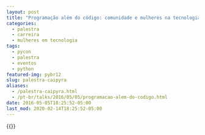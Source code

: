 ```yaml
---
layout: post
title: "Programação além do código: comunidade e mulheres na tecnologia [Caipyra]"
categories:
  - palestra
  - carreira
  - mulheres em tecnologia
tags:
  - pycon
  - palestra
  - eventos
  - python
featured-img: pybr12
slug: palestra-caipyra
aliases: 
  - /palestra-caipyra.html
  - /pt-br/talks/2016/05/05/programacao-alem-do-codigo.html
date: 2016-05-05T18:25:52-05:00
last_mod: 2020-02-14T18:25:52-05:00
---
```

<!--more-->

{{<youtube yV3XFWfJ0TE>}}